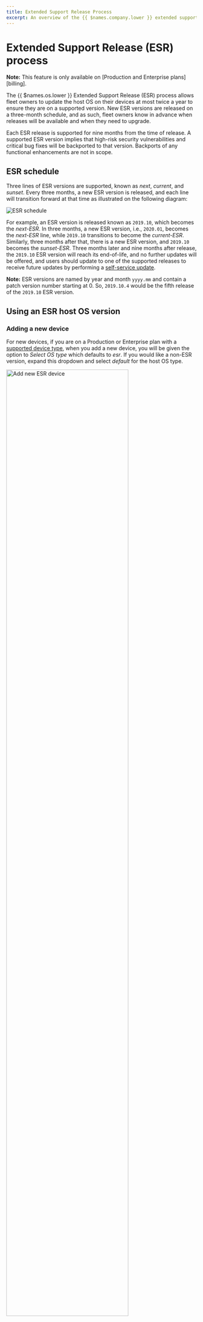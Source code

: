 ```yaml
---
title: Extended Support Release Process
excerpt: An overview of the {{ $names.company.lower }} extended support release process
---
```

# Extended Support Release (ESR) process

__Note:__ This feature is only available on [Production and Enterprise plans][billing].

The {{ $names.os.lower }} Extended Support Release (ESR) process allows fleet owners to update the host OS on their devices at most twice a year to ensure they are on a supported version. New ESR versions are released on a three-month schedule, and as such, fleet owners know in advance when releases will be available and when they need to upgrade.

Each ESR release is supported for nine months from the time of release. A supported ESR version implies that high-risk security vulnerabilities and critical bug fixes will be backported to that version. Backports of any functional enhancements are not in scope.

## ESR schedule

Three lines of ESR versions are supported, known as _next_, _current_, and _sunset_. Every three months, a new ESR version is released, and each line will transition forward at that time as illustrated on the following diagram:

![ESR schedule](/img/common/esr-process.png)

For example, an ESR version is released known as `2019.10`, which becomes the _next-ESR_. In three months, a new ESR version, i.e., `2020.01`, becomes the _next-ESR_ line, while `2019.10` transitions to become the _current-ESR_. Similarly, three months after that, there is a new ESR version, and `2019.10` becomes the _sunset-ESR_. Three months later and nine months after release, the `2019.10` ESR version will reach its end-of-life, and no further updates will be offered, and users should update to one of the supported releases to receive future updates by performing a [self-service update][self-service-updates].

__Note:__ ESR versions are named by year and month `yyyy.mm` and contain a patch version number starting at 0. So, `2019.10.4` would be the fifth release of the `2019.10` ESR version.

## Using an ESR host OS version

### Adding a new device

For new devices, if you are on a Production or Enterprise plan with a [supported device type](#supported-devices), when you add a new device, you will be given the option to _Select OS type_ which defaults to _esr_. If you would like a non-ESR version, expand this dropdown and select _default_ for the host OS type.

<img src="/img/common/esr-new-device.png" alt="Add new ESR device" width="80%">

Next, select the ESR version as either _next_, _current_, or _sunset_ if available. The _next_ version is selected by default and offers at least six months (and up to nine months) of critical backports and fixes.

### Host OS update

For those users on a Production or Enterprise plan with an existing [supported device](#supported-devices), you can update to an ESR version via a [self-serve update][self-service-updates]. You should select the _esr_ host OS type and your chosen ESR version.

__Note:__ Once updated to an ESR version, it is not possible to update from an ESR host OS version to a non-ESR one.

## Supported devices

ESR host OS versions are currently only available for the following devices:

* Raspberry Pi (v1 and Zero)
* Raspberry Pi 3
* Beaglebone
* Balena Fin
* Intel NUC
* Nvidia Jetson TX2

[self-service-updates]:/reference/OS/updates/self-service/#running-an-update
[billing]:{{ $links.mainSiteUrl }}/pricing/
